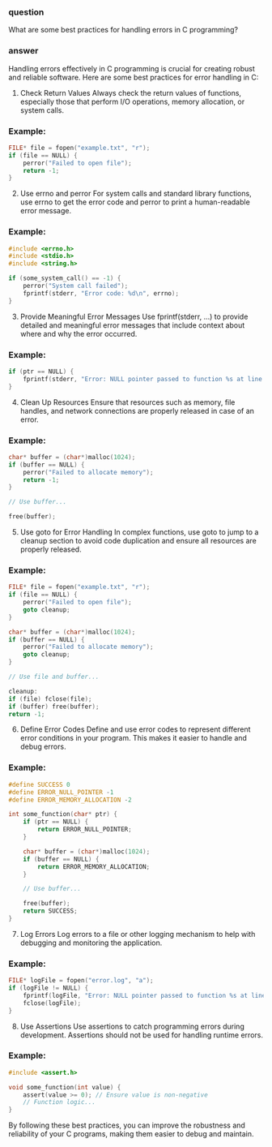 ### question
What are some best practices for handling errors in C programming?

### answer
Handling errors effectively in C programming is crucial for creating robust and reliable software. Here are some best practices for error handling in C:
1. Check Return Values
Always check the return values of functions, especially those that perform I/O operations, memory allocation, or system calls.
### Example:
```c
FILE* file = fopen("example.txt", "r");
if (file == NULL) {
    perror("Failed to open file");
    return -1;
}
```

2. Use errno and perror
For system calls and standard library functions, use errno to get the error code and perror to print a human-readable error message.
### Example:
```c
#include <errno.h>
#include <stdio.h>
#include <string.h>

if (some_system_call() == -1) {
    perror("System call failed");
    fprintf(stderr, "Error code: %d\n", errno);
}
```

3. Provide Meaningful Error Messages
Use fprintf(stderr, ...) to provide detailed and meaningful error messages that include context about where and why the error occurred.
### Example:
```c
if (ptr == NULL) {
    fprintf(stderr, "Error: NULL pointer passed to function %s at line %d\n", __func__, __LINE__);
}
```

4. Clean Up Resources
Ensure that resources such as memory, file handles, and network connections are properly released in case of an error.
### Example:
```c
char* buffer = (char*)malloc(1024);
if (buffer == NULL) {
    perror("Failed to allocate memory");
    return -1;
}

// Use buffer...

free(buffer);
```

5. Use goto for Error Handling
In complex functions, use goto to jump to a cleanup section to avoid code duplication and ensure all resources are properly released.
### Example:
```c
FILE* file = fopen("example.txt", "r");
if (file == NULL) {
    perror("Failed to open file");
    goto cleanup;
}

char* buffer = (char*)malloc(1024);
if (buffer == NULL) {
    perror("Failed to allocate memory");
    goto cleanup;
}

// Use file and buffer...

cleanup:
if (file) fclose(file);
if (buffer) free(buffer);
return -1;
```

6. Define Error Codes
Define and use error codes to represent different error conditions in your program. This makes it easier to handle and debug errors.
### Example:
```c
#define SUCCESS 0
#define ERROR_NULL_POINTER -1
#define ERROR_MEMORY_ALLOCATION -2

int some_function(char* ptr) {
    if (ptr == NULL) {
        return ERROR_NULL_POINTER;
    }

    char* buffer = (char*)malloc(1024);
    if (buffer == NULL) {
        return ERROR_MEMORY_ALLOCATION;
    }

    // Use buffer...

    free(buffer);
    return SUCCESS;
}
```

7. Log Errors
Log errors to a file or other logging mechanism to help with debugging and monitoring the application.
### Example:
```c
FILE* logFile = fopen("error.log", "a");
if (logFile != NULL) {
    fprintf(logFile, "Error: NULL pointer passed to function %s at line %d\n", __func__, __LINE__);
    fclose(logFile);
}
```

8. Use Assertions
Use assertions to catch programming errors during development. Assertions should not be used for handling runtime errors.
### Example:
```c
#include <assert.h>

void some_function(int value) {
    assert(value >= 0); // Ensure value is non-negative
    // Function logic...
}
```

By following these best practices, you can improve the robustness and reliability of your C programs, making them easier to debug and maintain.






































